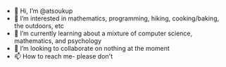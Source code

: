 - 👋 Hi, I’m @atsoukup
- 👀 I’m interested in mathematics, programming, hiking, cooking/baking, the outdoors, etc
- 🌱 I’m currently learning about a mixture of computer science, mathematics, and psychology
- 💞️ I’m looking to collaborate on nothing at the moment
- 📫 How to reach me- please don't

<!---
atsoukup/atsoukup is a ✨ special ✨ repository because its `README.md` (this file) appears on your GitHub profile.
You can click the Preview link to take a look at your changes.
--->

